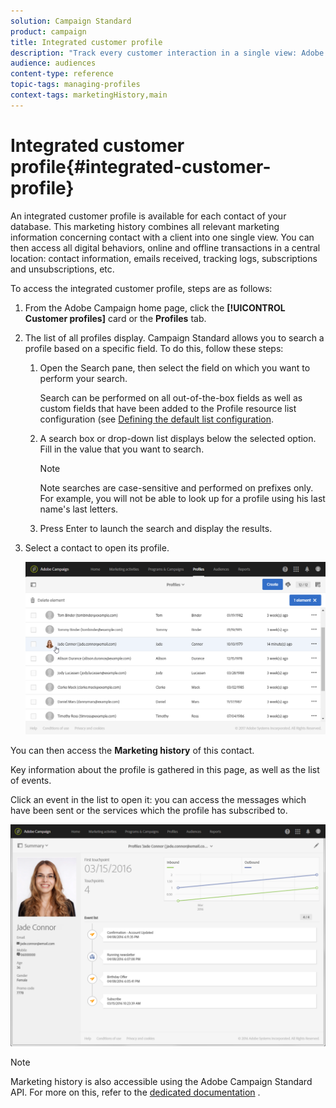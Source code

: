 ```yaml
---
solution: Campaign Standard
product: campaign
title: Integrated customer profile
description: "Track every customer interaction in a single view: Adobe Campaign integrated customer profile is updated throughout the customer life cycle."
audience: audiences
content-type: reference
topic-tags: managing-profiles
context-tags: marketingHistory,main
---
```


# Integrated customer profile{#integrated-customer-profile}

An integrated customer profile is available for each contact of your database. This marketing history combines all relevant marketing information concerning contact with a client into one single view. You can then access all digital behaviors, online and offline transactions in a central location: contact information, emails received, tracking logs, subscriptions and unsubscriptions, etc.

To access the integrated customer profile, steps are as follows:

1. From the Adobe Campaign home page, click the **[!UICONTROL Customer profiles]** card or the **Profiles** tab.

1. The list of all profiles display. Campaign Standard allows you to search a profile based on a specific field. To do this, follow these steps:

   1. Open the Search pane, then select the field on which you want to perform your search.

      Search can be performed on all out-of-the-box fields as well as custom fields that have been added to the Profile resource list configuration (see [Defining the default list configuration](./..lp/developing/using/configuring-the-screen-definition.md#defining-the-default-list-configuration).

   1. A search box or drop-down list displays below the selected option. Fill in the value that you want to search.

      >[!NOTE]
      >
      >Note searches are case-sensitive and performed on prefixes only. For example, you will not be able to look up for a profile using his last name's last letters.

   1. Press Enter to launch the search and display the results.

1. Select a contact to open its profile.

   ![](assets/mkt_hist_access.png)

You can then access the **Marketing history** of this contact.

Key information about the profile is gathered in this page, as well as the list of events.
   
Click an event in the list to open it: you can access the messages which have been sent or the services which the profile has subscribed to.

![](assets/mkt_hist_view.png)

>[!NOTE]
>
>Marketing history is also accessible using the Adobe Campaign Standard API. For more on this, refer to the [dedicated documentation](../../api/using/interacting-with-marketing-history.md) .
